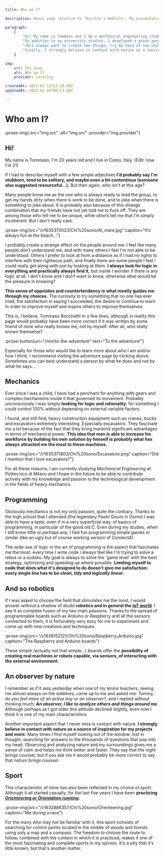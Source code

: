```yaml
---
title: Who am I?

description: About page relative to 'Bocchio's WebSite'. My presentation, interests, hobbies and everything that could help you understand who I am and get to know me even better.

paragraph:
    [
        "Hi! My name is Tommaso and I am a mechanical engineering student at Politecnico di Milano.",
        "In addition to my university studies, I developed a great passion for IT and programming in my free time.",
        "<b>I always want to create new things, try my hand at new challenges, and many times I get carried away until I succeed or am fully satisfied.</b>",
        "Finally, I strongly believe in contact with nature as a source of inspiration, and this is probably why I practice Orienteering...",
    ]

img:
    src: Chi_sono
    alt: Who am I?
    provider: localSvg

createdAt: 2022-02-12T21:18:00Z
updatedAt: 2022-02-26T00:13:00Z

---
```


# Who am I?

:prose-img{:src="img.src" :alt="img.src" :provider="img.provider"}

## Hi!

My name is Tommaso, I'm 20 years old and I live in Como, Italy. (Edit: now I'm 21)

If I had to describe myself with a few simple adjectives **I'd probably say I'm stubborn, tend to be solitary, and maybe even a bit contentious (someone also suggested resourceful...).** But then again, who isn't at this age?

Many people know me as the one who is always ready to lead the group, to get my hands dirty when there is work to be done, and to joke when there is something to joke about. It is probably also because of this strange combination that my friends have not yet told me to fuck off. They are among those who tell me to be unique, while others tell me that I’m simply incoherent. But I don’t really care.

:prose-img{src="/v1635370023/Chi%20sono/Al_mare.jpg" caption="It’s always fun at the beach..."}

I probably create a strange effect on the people around me: I feel like many people don’t understand me, and with many others I feel I'm not able to be understood. Others I prefer to look at from a distance as if I had no rights to interfere with their righteous path, and finally there are some people I feel I could really get along with just by looking at them. **I always look for logic in everything and practically always find it,** but inside I wonder if there is any logic at all. I don't know and I don't want to know, otherwise what would be the pleasure in knowing?

**This sense of opposites and countertendency is what mostly guides me through my choices.** The curiosity to try something that no one has ever tried, the satisfaction in saying I succeeded, the desire to continue to learn in order to improve myself and inspire others to improve themselves.

This is, I believe, Tommaso Bocchietti in a few lines, although in reality this page would probably have been more correct if it was written by some friend of mine who really knows me, not by myself. After all, who really knows themselve?

:prose-button{url="/mix/to-the-adventure" text="To the adventure!"}

Especially for those who would like to learn more about who I am and/or how I think, I recommend visiting the adventure page by clicking above. Sometimes you can best understand a person by what he does and not by what he says...

## Mechanics

Ever since I was a child, I have had a penchant for anything with gears and complex mechanisms inside it that governed its movement. Probably unconsciously I was simply **looking for logic and rationality**, for something I could control 100% without depending on external variable factors.

I found, and still find, heavy construction equipment such as cranes, trucks and excavators extremely interesting. Especially excavators. They fascinate me a lot because of the fact that they bring mankind significant advantages in terms of mechanical power. **This idea that man is able to increase his workforce by building his own solution by himself is probably what has always attracted me the most to these machines.**

:prose-img{src="/v1635371803/Chi%20sono/Escavatore.png" caption="Did I mention that I love excavators?"}

For all these reasons, I am currently studying _Mechanical Engineering_ at Politecnico di Milano and I hope in the future to be able to contribute actively with my knowledge and passion to the technological development in the fields of heavy mechanics.

## Programming

Obviously mechanics is not my only passion, quite the contrary. Thanks to the high school that I attended (the legendary Paolo Giovio in Como) I was able to have a taste, even if in a very superficial way, of basics of programming, in particular of the good old _C_. Even during my studies, when I still knew little or perhaps any, I had fun programming simple games or similar (like an ugly but of course working version of Connect4).

The wide use of logic in the art of programming is the aspect that fascinates me the most: every time I write code I always feel like I'm trying to solve a rebus or a sudoku. My goal is always to solve the 'game level' with the best strategy, optimizing and speeding up where possible. **Limiting myself to code that does what it's designed to do doesn't give me satisfaction: every single line has to be _clean, tidy and logically linear._**

## And so robotics

If I was asked to choose the field that stimulates me the most, I would answer without a shadow of doubt **robotics and in general the [IoT world](https://en.wikipedia.org/wiki/Internet_of_things)**. I see it as complete fusion of my two main passions. Thanks to the spread of programmable boards such as Arduino or Raspberry and all the sensors connected to them, it is fortunately very easy for me to experiment and come up with new creations and techniques.

:prose-img{src="/v1636152121/Chi%20sono/Raspberry_Arduino.jpg" caption="The Raspberry and Arduino boards"}

These simple (actually not that simple...) boards offer the **possibility of creating real machines or robots capable, via sensors, of interacting with the external environment.**

## An observer by nature

I remember as if it was yesterday when one of my tennis teachers, seeing me almost always on the sidelines, came up to me and asked me: _Tommy, do you feel more of an active boy or an observer?_, and I replied without thinking much: **_An observer, I like to analyze others and things around me._** Although perhaps as I got older this attitude declined slightly, even now I think it is one of my main characteristics.

Another important aspect that I never miss is contact with nature. **I strongly believe in contact with nature as a source of inspiration for my projects and more.** Many times I find myself looking out of the window, lost in thought, searching for answers to the thousands of questions that pop into my head. Observing and analyzing nature and my surroundings gives me a sense of calm and helps me think better and faster. They say that the night brings counsel, but if you ask me it would probably be more correct to say that _nature brings counsel._

## Sport

This characteristic of mine has also been reflected in my choice of sport. Although it all started casually, for the last five years I have been **practicing [_Orienteering_ or _Orientation running_](https://www.fisolombardia.it/wp/che-cose-lorienteering/).**

:prose-img{src="/v1632886357/Chi%20sono/Orienteering.jpg" caption="Me during a race"}

For the many who may not be familiar with it, this sport consists of searching for control points located in the middle of woods and forests using only a map and a compass. The freedom to choose the route to follow, combined with the context in which it is practiced, makes it one of the most fascinating and complete sports in my opinion. It's a pity that it's little known, but that's another matter.

